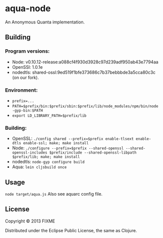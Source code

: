 # aqua-node

An Anonymous Quanta implementation.

## Building

### Program versions:
- Node:		v0.10.12-release:a088cf4f930d3928c97d239adf950ab43e7794aa
- OpenSSl:	1.0.1e
- nodedtls:	shared-ossl:9ed519f1bfe373686c7b37bebbbde3a5cca80c3c (on our fork).

### Environment:
- `prefix=...`
- `PATH=$prefix/bin:$prefix/sbin:$prefix/lib/node_modules/npm/bin/node-gyp-bin:$PATH`
- `export LD_LIBRARY_PATH=$prefix/lib`

### Building:
- OpenSSL:	`./config shared --prefix=$prefix enable-tlsext enable-dtls enable-ssl; make; make install`
- Node:		`./configure --prefix=$prefix --shared-openssl --shared-openssl-includes $prefix/include --shared-openssl-libpath $prefix/lib; make; make install`
- nodedtls:	`node-gyp configure build`
- Aqua:		`lein cljsbuild once`

## Usage

`node target/aqua.js`
Also see aquarc config file.

## License

Copyright © 2013 FIXME

Distributed under the Eclipse Public License, the same as Clojure.
